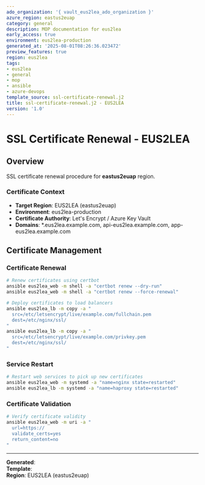 ```yaml
---
ado_organization: '{ vault_eus2lea_ado_organization }'
azure_region: eastus2euap
category: general
description: MOP documentation for eus2lea
early_access: true
environment: eus2lea-production
generated_at: '2025-08-01T08:26:36.023472'
preview_features: true
region: eus2lea
tags:
- eus2lea
- general
- mop
- ansible
- azure-devops
template_source: ssl-certificate-renewal.j2
title: ssl-certificate-renewal.j2 - EUS2LEA
version: '1.0'
---
```



# SSL Certificate Renewal - EUS2LEA

## Overview

SSL certificate renewal procedure for **eastus2euap** region.

### Certificate Context

- **Target Region**: EUS2LEA (eastus2euap)
- **Environment**: eus2lea-production
- **Certificate Authority**: Let's Encrypt / Azure Key Vault
- **Domains**: *.eus2lea.example.com, api-eus2lea.example.com, app-eus2lea.example.com

## Certificate Management

### Certificate Renewal
```bash
# Renew certificates using certbot
ansible eus2lea_web -m shell -a "certbot renew --dry-run"
ansible eus2lea_web -m shell -a "certbot renew --force-renewal"

# Deploy certificates to load balancers
ansible eus2lea_lb -m copy -a "
  src=/etc/letsencrypt/live/example.com/fullchain.pem
  dest=/etc/nginx/ssl/
"
ansible eus2lea_lb -m copy -a "
  src=/etc/letsencrypt/live/example.com/privkey.pem
  dest=/etc/nginx/ssl/
"
```

### Service Restart
```bash
# Restart web services to pick up new certificates
ansible eus2lea_web -m systemd -a "name=nginx state=restarted"
ansible eus2lea_lb -m systemd -a "name=haproxy state=restarted"
```

### Certificate Validation
```bash
# Verify certificate validity
ansible eus2lea_web -m uri -a "
  url=https://
  validate_certs=yes
  return_content=no
"
```

---

**Generated**:   
**Template**:   
**Region**: EUS2LEA (eastus2euap)